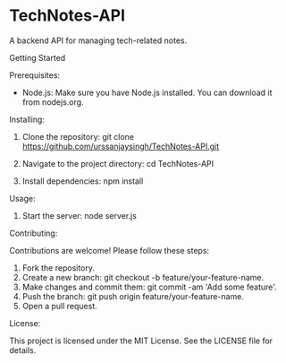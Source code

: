 # TechNotes-API

A backend API for managing tech-related notes.

Getting Started

Prerequisites:

- Node.js: Make sure you have Node.js installed. You can download it from nodejs.org.

Installing:

1. Clone the repository:
   git clone https://github.com/urssanjaysingh/TechNotes-API.git

2. Navigate to the project directory:
   cd TechNotes-API

3. Install dependencies:
   npm install

Usage:

1. Start the server:
   node server.js

Contributing:

Contributions are welcome! Please follow these steps:

1. Fork the repository.
2. Create a new branch: git checkout -b feature/your-feature-name.
3. Make changes and commit them: git commit -am 'Add some feature'.
4. Push the branch: git push origin feature/your-feature-name.
5. Open a pull request.

License:

This project is licensed under the MIT License. See the LICENSE file for details.
